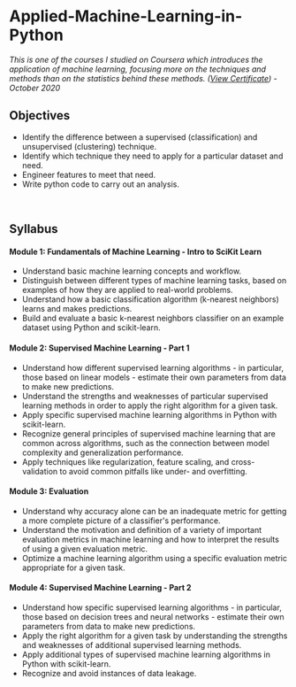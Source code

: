 # Applied-Machine-Learning-in-Python

*This is one of the courses I studied on Coursera which introduces the application of machine learning, focusing more on the techniques and methods than on the statistics behind these methods. ([View Certificate](https://www.coursera.org/account/accomplishments/verify/FWP27QQH3DWB)) - October 2020*

## Objectives

- Identify the difference between a supervised (classification) and unsupervised (clustering) technique.
- Identify which technique they need to apply for a particular dataset and need.
- Engineer features to meet that need.
- Write python code to carry out an analysis.

<br>

## Syllabus

#### Module 1: Fundamentals of Machine Learning - Intro to SciKit Learn

- Understand basic machine learning concepts and workflow.
- Distinguish between different types of machine learning tasks, based on examples of how they are applied to real-world problems.
- Understand how a basic classification algorithm (k-nearest neighbors) learns and makes predictions.
- Build and evaluate a basic k-nearest neighbors classifier on an example dataset using Python and scikit-learn.

#### Module 2: Supervised Machine Learning - Part 1

- Understand how different supervised learning algorithms - in particular, those based on linear models - estimate their own parameters from data to make new predictions.
- Understand the strengths and weaknesses of particular supervised learning methods in order to apply the right algorithm for a given task.
- Apply specific supervised machine learning algorithms in Python with scikit-learn.
- Recognize general principles of supervised machine learning that are common across algorithms, such as the connection between model complexity and generalization performance.
- Apply techniques like regularization, feature scaling, and cross-validation to avoid common pitfalls like under- and overfitting.

#### Module 3: Evaluation

- Understand why accuracy alone can be an inadequate metric for getting a more complete picture of a classifier's performance.
- Understand the motivation and definition of a variety of important evaluation metrics in machine learning and how to interpret the results of using a given evaluation metric.
- Optimize a machine learning algorithm using a specific evaluation metric appropriate for a given task.

#### Module 4: Supervised Machine Learning - Part 2

- Understand how specific supervised learning algorithms - in particular, those based on decision trees and neural networks - estimate their own parameters from data to make new predictions.
- Apply the right algorithm for a given task by understanding the strengths and weaknesses of additional supervised learning methods.
- Apply additional types of supervised machine learning algorithms in Python with scikit-learn.
- Recognize and avoid instances of data leakage.

